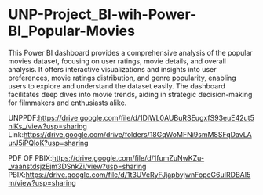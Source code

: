 # UNP-Project_BI-wih-Power-BI_Popular-Movies

This Power BI dashboard provides a comprehensive analysis of the popular movies dataset, focusing on user ratings, movie details, and overall analysis. It offers interactive visualizations and insights into user preferences, movie ratings distribution, and genre popularity, enabling users to explore and understand the dataset easily. The dashboard facilitates deep dives into movie trends, aiding in strategic decision-making for filmmakers and enthusiasts alike.

UNPPDF:https://drive.google.com/file/d/1DlWL0AUBuRSEugxfS93euE42ut5nlKs_/view?usp=sharing
Link:https://drive.google.com/drive/folders/18GqWoMFNi9smM8SFqDavLAurJ5iPQloK?usp=sharing

PDF OF PBIX:https://drive.google.com/file/d/1fumZuNwKZu-_vaanstdsjzEjm3DSnkZi/view?usp=sharing
PBIX:https://drive.google.com/file/d/1t3UVeRyFJjapbvjwnFopcG6uIRDBAI5m/view?usp=sharing
